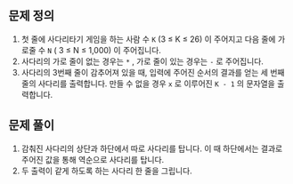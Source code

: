 ## 문제 정의

1. 첫 줄에 사다리타기 게임을 하는 사람 수 `K` (3 ≤ K ≤ 26) 이 주어지고 다음 줄에 가로줄 수 `N` ( 3 ≤ N ≤ 1,000) 이 주어집니다.
2. 사다리의 가로 줄이 없는 경우는  `*` , 가로 줄이 있는 경우는 `-` 로 주어집니다.
3. 사다리의 3번째 줄이 감추어져 있을 때, 입력에 주어진 순서의 결과를 얻는 세 번째 줄의 사다리를 출력합니다. 만들 수 없을 경우 `x` 로 이루어진 `K - 1` 의 문자열을 출력합니다.

## 문제 풀이

1. 감춰진 사다리의 상단과 하단에서 따로 사다리를 탑니다. 이 때 하단에서는 결과로 주어진 값을 통해 역순으로 사다리를 탑니다.
2. 두 출력이 같게 하도록 하는 사다리 한 줄을 그립니다.